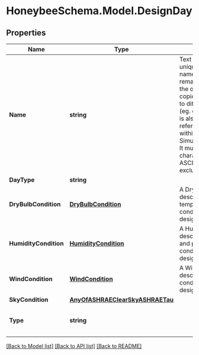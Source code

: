 
# HoneybeeSchema.Model.DesignDay

## Properties

Name | Type | Description | Notes
------------ | ------------- | ------------- | -------------
**Name** | **string** | Text string for a unique design day name. This name remains constant as the object is mutated, copied, and serialized to different formats (eg. dict, idf, osm). It is also used to reference the object within SimulationParameters. It must be &lt; 100 characters, use only ASCII characters and exclude (, ; ! \\n \\t). | 
**DayType** | **string** |  | 
**DryBulbCondition** | [**DryBulbCondition**](DryBulbCondition.md) | A DryBulbCondition describing temperature conditions on the design day. | 
**HumidityCondition** | [**HumidityCondition**](HumidityCondition.md) | A HumidityCondition describing humidity and precipitation conditions on the design day. | 
**WindCondition** | [**WindCondition**](WindCondition.md) | A WindCondition describing wind conditions on the design day. | 
**SkyCondition** | [**AnyOfASHRAEClearSkyASHRAETau**](AnyOfASHRAEClearSkyASHRAETau.md) |  | 
**Type** | **string** |  | [optional] [readonly] [default to "DesignDay"]

[[Back to Model list]](../README.md#documentation-for-models)
[[Back to API list]](../README.md#documentation-for-api-endpoints)
[[Back to README]](../README.md)

